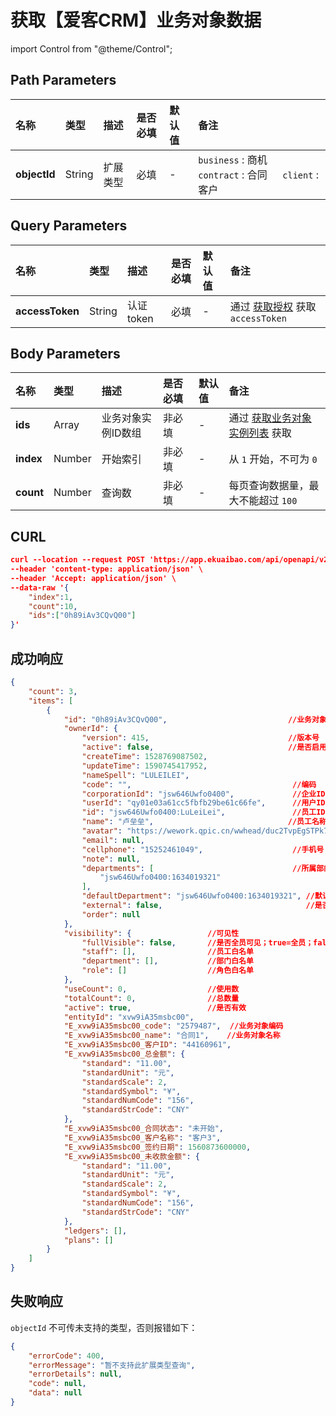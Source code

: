 # 获取【爱客CRM】业务对象数据

import Control from "@theme/Control";

<Control
method="POST"
url="/api/openapi/v2/extension/IKCRM/object/`objectId`/search"
/>

## Path Parameters

| 名称 | 类型 | 描述 | 是否必填 | 默认值 | 备注 |
| :--- | :--- | :--- | :--- |:--- | :--- |
| **objectId** | String  | 扩展类型 | 必填 | - | `business` : 商机 &emsp; `contract` : 合同 &emsp; `client` : 客户 |

## Query Parameters

| 名称 | 类型 | 描述 | 是否必填 | 默认值 | 备注 |
| :--- | :--- | :--- | :--- |:--- | :--- |
| **accessToken** | String | 认证token | 必填 | - | 通过 [获取授权](/docs/open-api/getting-started/auth) 获取 `accessToken` |


## Body Parameters

| 名称 | 类型 | 描述 | 是否必填 | 默认值 | 备注 |
| :--- | :--- | :--- | :--- |:--- | :--- |
| **ids**   | Array  | 业务对象实例ID数组 | 非必填 | - | 通过 [获取业务对象实例列表](/docs/open-api/datalink/get-entity-info) 获取 |
| **index** | Number |  开始索引           | 非必填 | - | 从 `1` 开始，不可为 `0` |
| **count** | Number |  查询数             | 非必填 | - | 每页查询数据量，最大不能超过 `100` |

## CURL
```json
curl --location --request POST 'https://app.ekuaibao.com/api/openapi/v2/extension/IKCRM/object/contract/search?accessToken=Ts0byCA-_A4M00' \
--header 'content-type: application/json' \
--header 'Accept: application/json' \
--data-raw '{
    "index":1,
    "count":10,
    "ids":["0h89iAv3CQvQ00"]
}'
```

## 成功响应
```json
{
    "count": 3,
    "items": [
        {
            "id": "0h89iAv3CQvQ00",                           //业务对象ID
            "ownerId": {
                "version": 415,                               //版本号
                "active": false,                              //是否启用
                "createTime": 1528769087502,
                "updateTime": 1590745417952,
                "nameSpell": "LULEILEI",
                "code": "",                                    //编码
                "corporationId": "jsw646Uwfo0400",             //企业ID
                "userId": "qy01e03a61cc5fbfb29be61c66fe",      //用户ID
                "id": "jsw646Uwfo0400:LuLeiLei",               //员工ID
                "name": "卢垒垒",                              //员工名称
                "avatar": "https://wework.qpic.cn/wwhead/duc2TvpEgSTPk74IwG7BsibLvVBr0clKgKjaZWudCpfR5hEpibyFMTQx6Bc1TlbLgicAMWkPq4FYLE/0",
                "email": null,
                "cellphone": "15252461049",                    //手机号
                "note": null,
                "departments": [                               //所属部门
                    "jsw646Uwfo0400:1634019321"
                ],
                "defaultDepartment": "jsw646Uwfo0400:1634019321", //默认部门
                "external": false,                                //是否外部员工
                "order": null
            },
            "visibility": {                 //可见性
                "fullVisible": false,       //是否全员可见；true=全员；false=部门员工可见
                "staff": [],                //员工白名单
                "department": [],           //部门白名单
                "role": []                  //角色白名单
            },
            "useCount": 0,                  //使用数
            "totalCount": 0,                //总数量
            "active": true,                 //是否有效
            "entityId": "xvw9iA35msbc00",
            "E_xvw9iA35msbc00_code": "2579487",  //业务对象编码
            "E_xvw9iA35msbc00_name": "合同1",    //业务对象名称
            "E_xvw9iA35msbc00_客户ID": "44160961",
            "E_xvw9iA35msbc00_总金额": {
                "standard": "11.00",
                "standardUnit": "元",
                "standardScale": 2,
                "standardSymbol": "¥",
                "standardNumCode": "156",
                "standardStrCode": "CNY"
            },
            "E_xvw9iA35msbc00_合同状态": "未开始",
            "E_xvw9iA35msbc00_客户名称": "客户3",
            "E_xvw9iA35msbc00_签约日期": 1560873600000,
            "E_xvw9iA35msbc00_未收款金额": {
                "standard": "11.00",
                "standardUnit": "元",
                "standardScale": 2,
                "standardSymbol": "¥",
                "standardNumCode": "156",
                "standardStrCode": "CNY"
            },
            "ledgers": [],
            "plans": []
        }
    ]
}
```

## 失败响应
`objectId` 不可传未支持的类型，否则报错如下：
```json
{
    "errorCode": 400,
    "errorMessage": "暂不支持此扩展类型查询",
    "errorDetails": null,
    "code": null,
    "data": null
}
```

